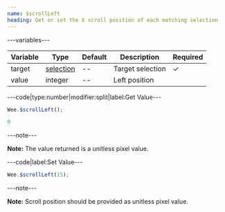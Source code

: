 ```yaml
---
name: $scrollLeft
heading: Get or set the X scroll position of each matching selection
---
```


---variables---

| Variable | Type | Default | Description | Required |
| -- | -- | -- | -- | -- |
| target | [selection](/script#selection) | -- | Target selection | ✓ |
| value | integer | -- | Left position ||

---code|type:number|modifier:split|label:Get Value---

```javascript
Wee.$scrollLeft();
```

```javascript
0
```

---note---

**Note:** The value returned is a unitless pixel value.

---code|label:Set Value---

```javascript
Wee.$scrollLeft(15);
```

---note---

**Note:** Scroll position should be provided as unitless pixel value.